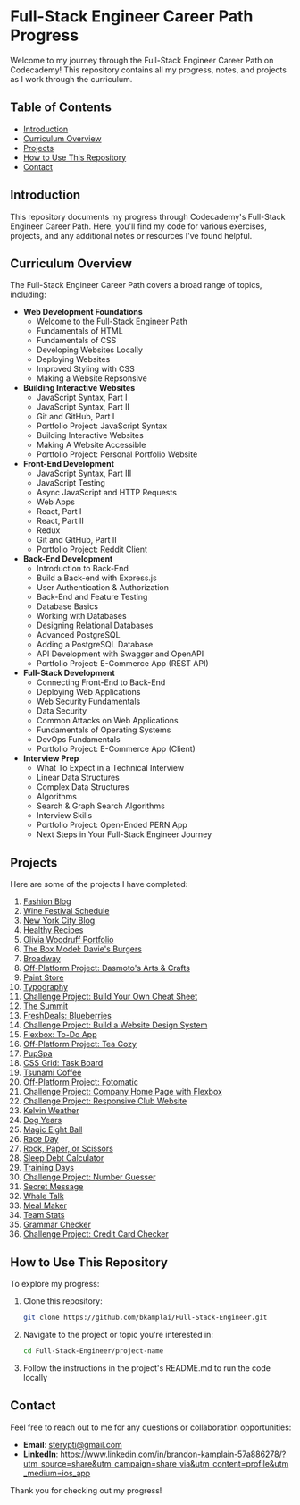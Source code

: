 # Full-Stack Engineer Career Path Progress

Welcome to my journey through the Full-Stack Engineer Career Path on Codecademy! This repository contains all my progress, notes, and projects as I work through the curriculum.

## Table of Contents

- [Introduction](#introduction)
- [Curriculum Overview](#curriculum-overview)
- [Projects](#projects)
- [How to Use This Repository](#how-to-use-this-repository)
- [Contact](#contact)

## Introduction

This repository documents my progress through Codecademy's Full-Stack Engineer Career Path. Here, you'll find my code for various exercises, projects, and any additional notes or resources I've found helpful.

## Curriculum Overview

The Full-Stack Engineer Career Path covers a broad range of topics, including:

- **Web Development Foundations**
  - Welcome to the Full-Stack Engineer Path
  - Fundamentals of HTML
  - Fundamentals of CSS
  - Developing Websites Locally
  - Deploying Websites
  - Improved Styling with CSS
  - Making a Website Repsonsive
- **Building Interactive Websites**
  - JavaScript Syntax, Part I
  - JavaScript Syntax, Part II
  - Git and GitHub, Part I
  - Portfolio Project: JavaScript Syntax
  - Building Interactive Websites
  - Making A Website Accessible
  - Portfolio Project: Personal Portfolio Website
- **Front-End Development**
  - JavaScript Syntax, Part III
  - JavaScript Testing
  - Async JavaScript and HTTP Requests
  - Web Apps
  - React, Part I
  - React, Part II
  - Redux
  - Git and GitHub, Part II
  - Portfolio Project: Reddit Client
- **Back-End Development**
  - Introduction to Back-End
  - Build a Back-end with Express.js
  - User Authentication & Authorization
  - Back-End and Feature Testing
  - Database Basics
  - Working with Databases
  - Designing Relational Databases
  - Advanced PostgreSQL
  - Adding a PostgreSQL Database
  - API Development with Swagger and OpenAPI
  - Portfolio Project: E-Commerce App (REST API)
- **Full-Stack Development**
  - Connecting Front-End to Back-End
  - Deploying Web Applications
  - Web Security Fundamentals
  - Data Security
  - Common Attacks on Web Applications
  - Fundamentals of Operating Systems
  - DevOps Fundamentals
  - Portfolio Project: E-Commerce App (Client)
- **Interview Prep**
  - What To Expect in a Technical Interview
  - Linear Data Structures
  - Complex Data Structures
  - Algorithms
  - Search & Graph Search Algorithms
  - Interview Skills
  - Portfolio Project: Open-Ended PERN App
  - Next Steps in Your Full-Stack Engineer Journey

## Projects

Here are some of the projects I have completed:

1. [Fashion Blog](https://bkamplai.github.io/Full-Stack-Engineer/Fashion%20Blog/)
2. [Wine Festival Schedule](https://bkamplai.github.io/Full-Stack-Engineer/Wine%20Festival%20Schedule/)
3. [New York City Blog](https://bkamplai.github.io/Full-Stack-Engineer/New%20York%20City%20Blog/)
4. [Healthy Recipes](https://bkamplai.github.io/Full-Stack-Engineer/Healthy%20Recipes/)
5. [Olivia Woodruff Portfolio](https://bkamplai.github.io/Full-Stack-Engineer/Olivia%20Woodruff%20Portfolio/)
6. [The Box Model: Davie's Burgers](https://bkamplai.github.io/Full-Stack-Engineer/The%20Box%20Model%3A%20Davie's%20Burgers/)
7. [Broadway](https://bkamplai.github.io/Full-Stack-Engineer/Broadway/)
8. [Off-Platform Project: Dasmoto's Arts & Crafts](https://bkamplai.github.io/Full-Stack-Engineer/Off-Platform%20Project%3A%20Dasmoto's%20Arts%20&%20Crafts/)
9. [Paint Store](https://bkamplai.github.io/Full-Stack-Engineer/Paint%20Store/)
10. [Typography](https://bkamplai.github.io/Full-Stack-Engineer/Typography/)
11. [Challenge Project: Build Your Own Cheat Sheet](https://bkamplai.github.io/Full-Stack-Engineer/Challenge%20Project%3A%20Build%20Your%20Own%20Cheat%20Sheet/)
12. [The Summit](https://bkamplai.github.io/Full-Stack-Engineer/The%20Summit/)
13. [FreshDeals: Blueberries](https://bkamplai.github.io/Full-Stack-Engineer/FreshDeals%3A%20Blueberries/blueberries.html)
14. [Challenge Project: Build a Website Design System](https://bkamplai.github.io/Full-Stack-Engineer/Challenge%20Project%3A%20Build%20a%20Website%20Design%20System/)
15. [Flexbox: To-Do App](https://bkamplai.github.io/Full-Stack-Engineer/Flexbox%3A%20To-Do%20App/)
16. [Off-Platform Project: Tea Cozy](https://bkamplai.github.io/Full-Stack-Engineer/Off-Platform%20Project%3A%20Tea%20Cozy/)
17. [PupSpa](https://bkamplai.github.io/Full-Stack-Engineer/PupSpa/)
18. [CSS Grid: Task Board](https://bkamplai.github.io/Full-Stack-Engineer/CSS%20Grid%3A%20Task%20Board/)
19. [Tsunami Coffee](https://bkamplai.github.io/Full-Stack-Engineer/Tsunami%20Coffee/)
20. [Off-Platform Project: Fotomatic](https://bkamplai.github.io/Full-Stack-Engineer/Off-Platform%20Project:%20Fotomatic/fotomatic_broken/)
21. [Challenge Project: Company Home Page with Flexbox](https://bkamplai.github.io/Full-Stack-Engineer/Challenge%20Project:%20Company%20Home%20Page/)
22. [Challenge Project: Responsive Club Website](https://bkamplai.github.io/Full-Stack-Engineer/Challenge%20Project%3A%20Responsive%20Club%20Website/)
23. [Kelvin Weather](https://github.com/bkamplai/Full-Stack-Engineer/blob/main/Building%20Interactive%20Websites/JavaScript%20Syntax%2C%20Part%20I/Learn%20JavaScript%20Syntax%3A%20Introduction/Kelvin%20Weather/app.js)
24. [Dog Years](https://github.com/bkamplai/Full-Stack-Engineer/blob/main/Building%20Interactive%20Websites/JavaScript%20Syntax%2C%20Part%20I/Learn%20JavaScript%20Syntax%3A%20Introduction/Dog%20Years/app.js)
25. [Magic Eight Ball](https://github.com/bkamplai/Full-Stack-Engineer/blob/main/Building%20Interactive%20Websites/JavaScript%20Syntax%2C%20Part%20I/Learn%20JavaScript%20Syntax%3A%20Conditionals/Magic%20Eight%20Ball/main.js)
26. [Race Day](https://github.com/bkamplai/Full-Stack-Engineer/blob/main/Building%20Interactive%20Websites/JavaScript%20Syntax%2C%20Part%20I/Learn%20JavaScript%20Syntax%3A%20Conditionals/Race%20Day/main.js)
27. [Rock, Paper, or Scissors](https://github.com/bkamplai/Full-Stack-Engineer/blob/main/Building%20Interactive%20Websites/JavaScript%20Syntax%2C%20Part%20I/Learn%20JavaScript%20Syntax%3A%20Functions/Rock%2C%20Paper%2C%20Or%20Scissors/rockPaperScissors.js)
28. [Sleep Debt Calculator](https://github.com/bkamplai/Full-Stack-Engineer/blob/main/Building%20Interactive%20Websites/JavaScript%20Syntax%2C%20Part%20I/Learn%20JavaScript%20Syntax%3A%20Functions/Sleep%20Debt%20Calculator/sleepDebtCalculator.js)
29. [Training Days](https://github.com/bkamplai/Full-Stack-Engineer/blob/main/Building%20Interactive%20Websites/JavaScript%20Syntax%2C%20Part%20I/Learn%20JavaScript%20Syntax%3A%20Scope/Training%20Days/trainingDays.js)
30. [Challenge Project: Number Guesser](https://bkamplai.github.io/Full-Stack-Engineer/Challenge%20Project%3A%20Number%20Guesser/)
31. [Secret Message](https://github.com/bkamplai/Full-Stack-Engineer/blob/main/Building%20Interactive%20Websites/JavaScript%20Syntax%2C%20Part%20II/Learn%20JavaScript%20Syntax%3A%20Arrays/Secret%20Message/app.js)
32. [Whale Talk](https://github.com/bkamplai/Full-Stack-Engineer/blob/main/Building%20Interactive%20Websites/JavaScript%20Syntax%2C%20Part%20II/Learn%20JavaScript%20Syntax%3A%20Loops/Whale%20Talk/main.js)
33. [Meal Maker](https://github.com/bkamplai/Full-Stack-Engineer/blob/main/Building%20Interactive%20Websites/JavaScript%20Syntax%2C%20Part%20II/Learn%20JavaScript%20Syntax%3A%20Objects/Meal%20Maker/app.js)
34. [Team Stats](https://github.com/bkamplai/Full-Stack-Engineer/blob/main/Building%20Interactive%20Websites/JavaScript%20Syntax%2C%20Part%20II/Learn%20JavaScript%20Syntax%3A%20Objects/Team%20Stats/app.js)
35. [Grammar Checker](https://github.com/bkamplai/Full-Stack-Engineer/blob/main/Building%20Interactive%20Websites/JavaScript%20Syntax%2C%20Part%20II/Learn%20JavaScript%20Syntax%3A%20Iterators/Grammar%20Checker/main%2Cjs)
36. [Challenge Project: Credit Card Checker](https://github.com/bkamplai/Full-Stack-Engineer/blob/main/Building%20Interactive%20Websites/JavaScript%20Syntax%2C%20Part%20II/Challenge%20Project%3A%20Credit%20Card%20Checker/main.js)

## How to Use This Repository

To explore my progress:

1. Clone this repository:
   ```sh
   git clone https://github.com/bkamplai/Full-Stack-Engineer.git
   ```
2. Navigate to the project or topic you're interested in:
   ```sh
   cd Full-Stack-Engineer/project-name
   ```
3. Follow the instructions in the project's README.md to run the code locally

## Contact

Feel free to reach out to me for any questions or collaboration opportunities:
- **Email**: sterypti@gmail.com
- **LinkedIn**: https://www.linkedin.com/in/brandon-kamplain-57a886278/?utm_source=share&utm_campaign=share_via&utm_content=profile&utm_medium=ios_app

Thank you for checking out my progress!
